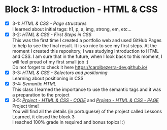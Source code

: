# Block 3: Introduction - HTML & CSS

- [x] 3-1: _HTML & CSS - Page structures_  
I learned about initial tags: h1, p, a, img, strong, em, etc...  
- [x] 3-2: _HTML & CSS - First Steps in CSS_  
This was the first time I created a portfolio web and used GitHub Pages to help to see the final result. It is so nice to see my first steps. At the moment I created this repository, I was studying Introduction to HTML and CSS. I am sure that in the future, when I look back to this moment, I will feel proud of my first small job :)  
Do not forget to check it here https://carolbezerra-dev.github.io/  
- [x] 3-3: _HTML & CSS - Selectors and positioning_  
Learning about positioning in CSS  
- [x] 3-4: _Semantic HTML_  
This class I learned the importance to use the semantic tags and it was a preparation to the project  
- [x] 3-5: _[Project - HTML & CSS - CODE](https://github.com/carolbezerra-dev/trybe-projects/tree/master/1.WebDevelopment/3.HTML-CSS)_ and  _[Projeto - HTML & CSS - PAGE](https://carolbezerra-dev.github.io/trybe-projects/1.WebDevelopment/3.HTML-CSS/)_  
Project time!  
You will find all the details (in portuguese) of the project called Lessons Learned, it closed the block 3  
I reached 100% grade in required and bonus topics! :)

